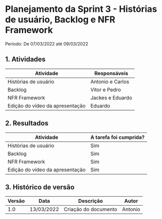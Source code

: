 # Planejamento da Sprint 3 - Histórias de usuário, Backlog e NFR Framework

Período: De 07/03/2022 até 09/03/2022

## 1. Atividades

| Atividade                       | Responsáveis     |
| ------------------------------- | ---------------- |
| Histórias de usuário            | Antonio e Carlos |
| Backlog                         | Vitor e Pedro    |
| NFR Framework                   | Jackes e Eduardo |
| Edição do vídeo da apresentação | Eduardo          |

## 2. Resultados

| Atividade                       | A tarefa foi cumprida? |
| ------------------------------- | ---------------------- |
| Histórias de usuário            | Sim                    |
| Backlog                         | Sim                    |
| NFR Framework                   | Sim                    |
| Edição do vídeo da apresentação | Sim                    |

## 3. Histórico de versão

| Versão | Data       | Descrição                     | Autor   |
| ------ | ---------- | ----------------------------- | ------- |
| 1.0    | 13/03/2022 | Criação do documento          | Antonio |

